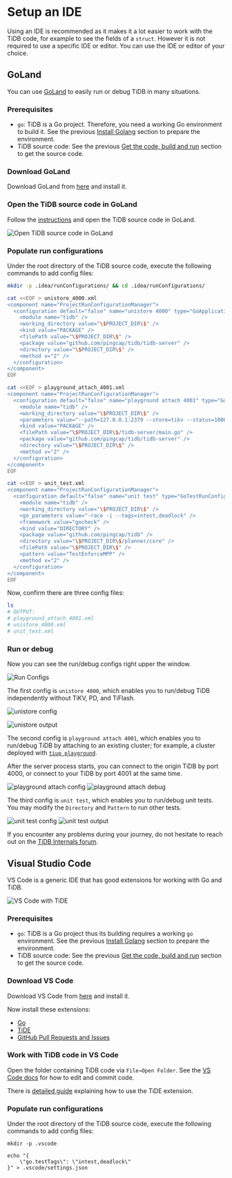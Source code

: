 # Setup an IDE

Using an IDE is recommended as it makes it a lot easier to work with the TiDB code, for example to see the fields of a `struct`. However it is not required to use a specific IDE or editor. You can use the IDE or editor of your choice.

## GoLand

You can use [GoLand](https://www.jetbrains.com/go/) to easily run or debug TiDB in many situations.

### Prerequisites

* `go`: TiDB is a Go project. Therefore, you need a working Go environment to build it. See the previous [Install Golang](install-golang.md) section to prepare the environment.
* TiDB source code: See the previous [Get the code, build and run](build-tidb-from-source.md) section to get the source code.

### Download GoLand

Download GoLand from [here](https://www.jetbrains.com/go/download) and install it.

### Open the TiDB source code in GoLand

Follow the [instructions](https://www.jetbrains.com/help/go/quick-start-guide-goland.html#open-project) and open the  TiDB source code in GoLand.

![Open TiDB source code in GoLand](../img/open-tidb-in-goland.png)

### Populate run configurations

Under the root directory of the TiDB source code, execute the following commands to add config files:

```bash
mkdir -p .idea/runConfigurations/ && cd .idea/runConfigurations/

cat <<EOF > unistore_4000.xml
<component name="ProjectRunConfigurationManager">
  <configuration default="false" name="unistore 4000" type="GoApplicationRunConfiguration" factoryName="Go Application">
    <module name="tidb" />
    <working_directory value="\$PROJECT_DIR\$" />
    <kind value="PACKAGE" />
    <filePath value="\$PROJECT_DIR\$" />
    <package value="github.com/pingcap/tidb/tidb-server" />
    <directory value="\$PROJECT_DIR\$" />
    <method v="2" />
  </configuration>
</component>
EOF

cat <<EOF > playground_attach_4001.xml
<component name="ProjectRunConfigurationManager">
  <configuration default="false" name="playground attach 4001" type="GoApplicationRunConfiguration" factoryName="Go Application">
    <module name="tidb" />
    <working_directory value="\$PROJECT_DIR\$" />
    <parameters value="--path=127.0.0.1:2379 --store=tikv --status=10081 -P 4001 " />
    <kind value="PACKAGE" />
    <filePath value="\$PROJECT_DIR\$/tidb-server/main.go" />
    <package value="github.com/pingcap/tidb/tidb-server" />
    <directory value="\$PROJECT_DIR\$" />
    <method v="2" />
  </configuration>
</component>
EOF

cat <<EOF > unit_test.xml
<component name="ProjectRunConfigurationManager">
  <configuration default="false" name="unit test" type="GoTestRunConfiguration" factoryName="Go Test">
    <module name="tidb" />
    <working_directory value="\$PROJECT_DIR\$" />
    <go_parameters value="-race -i --tags=intest,deadlock" />
    <framework value="gocheck" />
    <kind value="DIRECTORY" />
    <package value="github.com/pingcap/tidb" />
    <directory value="\$PROJECT_DIR\$/planner/core" />
    <filePath value="\$PROJECT_DIR\$" />
    <pattern value="TestEnforceMPP" />
    <method v="2" />
  </configuration>
</component>
EOF
```

Now, confirm there are three config files:

```bash
ls
# OUTPUT:
# playground_attach_4001.xml
# unistore_4000.xml
# unit_test.xml
```

### Run or debug

Now you can see the run/debug configs right upper the window.

![Run Configs](../img/run-configs.png)

The first config is `unistore 4000`, which enables you to run/debug TiDB independently without TiKV, PD, and TiFlash.

![unistore config](../img/unistore-config.png)

![unistore output](../img/unistore-output.png)

The second config is `playground attach 4001`, which enables you to run/debug TiDB by attaching to an existing cluster; for example, a cluster deployed with [`tiup playground`](https://docs.pingcap.com/tidb/stable/tiup-playground).

After the server process starts, you can connect to the origin TiDB by port 4000, or connect to your TiDB by port 4001 at the same time.

![playground attach config](../img/playground-attach-config.png)
![playground attach debug](../img/playground-attach-debug.png)

The third config is `unit test`, which enables you to run/debug unit tests. You may modify the `Directory` and `Pattern` to run other tests.

![unit test config](../img/unit-test-config.png)
![unit test output](../img/unit-test-output.png)

If you encounter any problems during your journey, do not hesitate to reach out on the [TiDB Internals forum](https://internals.tidb.io/).

## Visual Studio Code

VS Code is a generic IDE that has good extensions for working with Go and TiDB.

![VS Code with TiDE](../img/vscode_tide.png)

### Prerequisites

* `go`: TiDB is a Go project thus its building requires a working `go` environment. See the previous [Install Golang](install-golang.md) section to prepare the environment.
* TiDB source code: See the previous [Get the code, build and run](build-tidb-from-source.md) section to get the source code.

### Download VS Code

Download VS Code from [here](https://code.visualstudio.com/Download) and install it.

Now install these extensions:

* [Go](https://marketplace.visualstudio.com/items?itemName=golang.Go)
* [TiDE](https://marketplace.visualstudio.com/items?itemName=dragonly.ticode)
* [GitHub Pull Requests and Issues](https://marketplace.visualstudio.com/items?itemName=github.vscode-pull-request-github)

### Work with TiDB code in VS Code

Open the folder containing TiDB code via `File→Open Folder`. See the [VS Code docs](https://code.visualstudio.com/docs) for how to edit and commit code.

There is [detailed guide](https://github.com/tidb-incubator/tide/blob/HEAD/doc/guide.md) explaining how to use the TiDE extension.

### Populate run configurations

Under the root directory of the TiDB source code, execute the following commands to add config files:

```
mkdir -p .vscode

echo "{
    \"go.testTags\": \"intest,deadlock\"
}" > .vscode/settings.json
```
